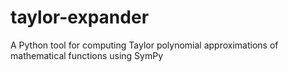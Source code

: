 # taylor-expander
A Python tool for computing Taylor polynomial approximations of mathematical functions using SymPy
